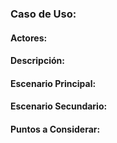 ### Caso de Uso: 

#### Actores:


#### Descripción:

#### Escenario Principal:


#### Escenario Secundario:

#### Puntos a Considerar:
